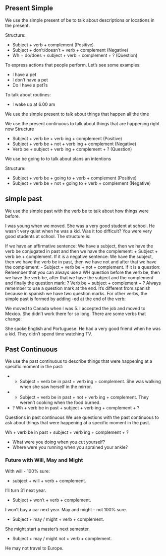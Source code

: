 ## Present Simple
We use the simple present of be to talk about descriptions or locations in the present.

Structure:

* Subject + verb + complement (Positive)
* Subject + don’t/doesn’t + verb + complement (Negative)
* Wh + do/does + subject + verb + complement + ? (Question)


To express actions that people perform. Let’s see some examples:

* I have a pet
* I don’t have a pet
* Do I have a pet?s

To talk about routines:
* I wake up at 6.00 am

We use the simple present to talk about things that happen all the time

We use the present continuous to talk about things that are happening right now
Structure

* Subject + verb be + verb ing + complement (Positive)
* Subject + verb be + not + verb ing + complement (Negative)
* Verb be + subject + verb ing + complement + ? (Question)


We use be going to to talk about plans an intentions

Structure:

* Subject + verb be + going to + verb + complement (Positive)
* Subject + verb be + not + going to + verb + complement (Negative)

## simple past
We use the simple past with the verb be to talk about how things were before.

I was young when we moved.
She was a very good student at school.
He wasn´t very quiet when he was a kid.
Was it too difficult?
You were very good students at school.
The structure is:

If we have an affirmative sentence: We have a subject, then we have the verb be conjugated in past and then we have the complement: + Subject + verb be + complement.
If it is a negative sentence: We have the subject, then we have the verb be in past, then we have not and after that we have the complement: - Subject + verb be + not + complement.
If it is a question: Remember that you can always use a WH question before the verb be, then we have the verb be, after that we have the subject and the complement and finally the question mark: ? Verb be + subject + complement + ?
Always remember to use a question mark at the end. It’s different from spanish because in spanish we have two question marks.
For other verbs, the simple past is formed by adding -ed at the end of the verb:

We moved to Canada when I was 5.
I accepted the job and moved to Mexico.
She didn’t work there for so long.
There are some verbs that change:

She spoke English and Portuguese.
He had a very good friend when he was a kid.
They didn’t spend time watching TV.

## Past Continuous
We use the past continuous to describe things that were happening at a specific moment in the past:

* + Subject + verb be in past + verb ing + complement. She was walking when she saw herself in the mirror.
* - Subject + verb be in past + not + verb ing + complement. They weren’t cooking when the food burned.
* ? Wh + verb be in past + subject + verb ing + complement + ?

Questions in past continuous
We use questions with the past continuous to ask about things that were happening at a specific moment in the past.

Wh + verb be in past + subject + verb ing + complement + ?

* What were you doing when you cut yourself?
* Where were you running when you sprained your ankle?

### Future with Will, May and Might
With will - 100% sure:
+ subject + will + verb + complement.

I’ll turn 31 next year.
- Subject + won’t + verb + complement.

I won’t buy a car next year.
May and might - not 100% sure.
+ Subject + may / might + verb + complement.

She might start a master’s next semester.
- Subject + may / might not + verb + complement.

He may not travel to Europe.

